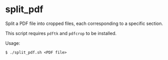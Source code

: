 # split\_pdf

Split a PDF file into cropped files, each corresponding to a specific section.

This script requires `pdftk` and `pdfcrop` to be installed.

Usage:
```console
$ ./split_pdf.sh <PDF file>
```

